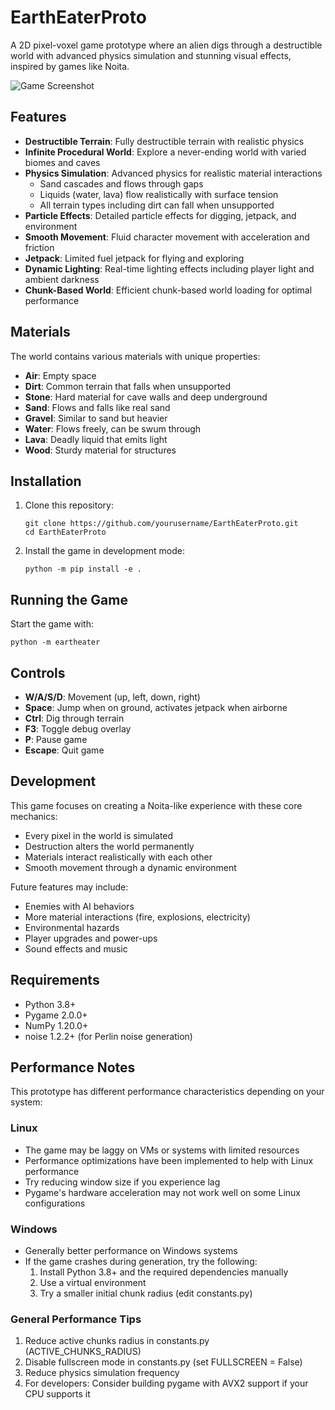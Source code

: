 # EarthEaterProto

A 2D pixel-voxel game prototype where an alien digs through a destructible world with advanced physics simulation and stunning visual effects, inspired by games like Noita.

![Game Screenshot](screenshot.png)

## Features

- **Destructible Terrain**: Fully destructible terrain with realistic physics
- **Infinite Procedural World**: Explore a never-ending world with varied biomes and caves
- **Physics Simulation**: Advanced physics for realistic material interactions
  - Sand cascades and flows through gaps
  - Liquids (water, lava) flow realistically with surface tension
  - All terrain types including dirt can fall when unsupported
- **Particle Effects**: Detailed particle effects for digging, jetpack, and environment
- **Smooth Movement**: Fluid character movement with acceleration and friction
- **Jetpack**: Limited fuel jetpack for flying and exploring
- **Dynamic Lighting**: Real-time lighting effects including player light and ambient darkness
- **Chunk-Based World**: Efficient chunk-based world loading for optimal performance

## Materials

The world contains various materials with unique properties:
- **Air**: Empty space
- **Dirt**: Common terrain that falls when unsupported
- **Stone**: Hard material for cave walls and deep underground
- **Sand**: Flows and falls like real sand
- **Gravel**: Similar to sand but heavier
- **Water**: Flows freely, can be swum through
- **Lava**: Deadly liquid that emits light
- **Wood**: Sturdy material for structures

## Installation

1. Clone this repository:
   ```
   git clone https://github.com/yourusername/EarthEaterProto.git
   cd EarthEaterProto
   ```

2. Install the game in development mode:
   ```
   python -m pip install -e .
   ```

## Running the Game

Start the game with:

```
python -m eartheater
```

## Controls

- **W/A/S/D**: Movement (up, left, down, right)
- **Space**: Jump when on ground, activates jetpack when airborne
- **Ctrl**: Dig through terrain
- **F3**: Toggle debug overlay
- **P**: Pause game
- **Escape**: Quit game

## Development

This game focuses on creating a Noita-like experience with these core mechanics:
- Every pixel in the world is simulated
- Destruction alters the world permanently
- Materials interact realistically with each other
- Smooth movement through a dynamic environment

Future features may include:
- Enemies with AI behaviors
- More material interactions (fire, explosions, electricity)
- Environmental hazards
- Player upgrades and power-ups
- Sound effects and music

## Requirements

- Python 3.8+
- Pygame 2.0.0+
- NumPy 1.20.0+
- noise 1.2.2+ (for Perlin noise generation)

## Performance Notes

This prototype has different performance characteristics depending on your system:

### Linux
- The game may be laggy on VMs or systems with limited resources
- Performance optimizations have been implemented to help with Linux performance
- Try reducing window size if you experience lag
- Pygame's hardware acceleration may not work well on some Linux configurations

### Windows
- Generally better performance on Windows systems
- If the game crashes during generation, try the following:
  1. Install Python 3.8+ and the required dependencies manually
  2. Use a virtual environment
  3. Try a smaller initial chunk radius (edit constants.py)

### General Performance Tips
1. Reduce active chunks radius in constants.py (ACTIVE_CHUNKS_RADIUS)
2. Disable fullscreen mode in constants.py (set FULLSCREEN = False)
3. Reduce physics simulation frequency
4. For developers: Consider building pygame with AVX2 support if your CPU supports it
